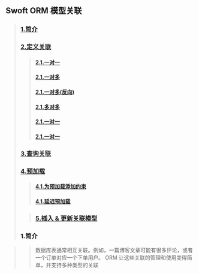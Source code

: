 ## Swoft ORM 模型关联

>### <a href="#1">1.简介</a>
>
>### <a href="#2">2.定义关联</a>	
>>#### <a href="#2_1">2.1.一对一</a>
>>#### <a href="#2_1">2.1.一对多</a>
>>#### <a href="#2_1">2.1.一对多(反向)</a>
>>#### <a href="#2_1">2.1.多对多</a>
>>#### <a href="#2_1">2.1.一对一</a>
>>#### <a href="#2_1">2.1.一对一</a>
>
>### <a href="#3">3.查询关联</a>	
>
>### <a href="#4">4.预加载</a>	
>>#### <a href="#4_1">4.1.为预加载添加约束</a>
>>#### <a href="#4_1">4.1.延迟预加载</a>
>
>>### <a href="#5">5.插入 & 更新关联模型</a>	
>
>
>
>### <a name="1">1.简介</a>

>>数据库表通常相互关联。例如，一篇博客文章可能有很多评论，或者一个订单对应一个下单用户。 ORM 让这些关联的管理和使用变得简单，并支持多种类型的关联
